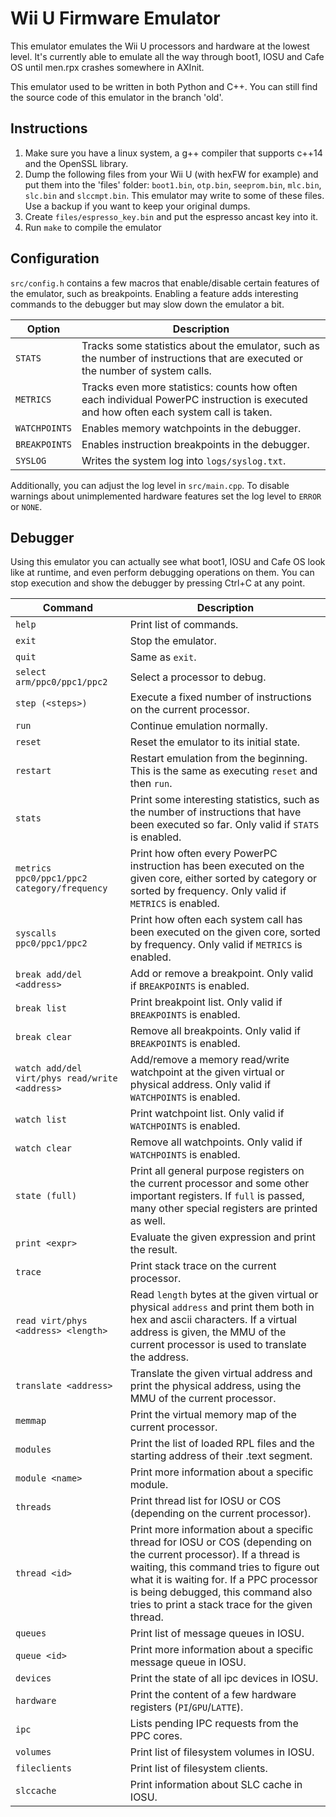 # Wii U Firmware Emulator
This emulator emulates the Wii U processors and hardware at the lowest level. It's currently able to emulate all the way through boot1, IOSU and Cafe OS until men.rpx crashes somewhere in AXInit.

This emulator used to be written in both Python and C++. You can still find the source code of this emulator in the branch 'old'.

## Instructions
1. Make sure you have a linux system, a g++ compiler that supports c++14 and the OpenSSL library.
2. Dump the following files from your Wii U (with hexFW for example) and put them into the 'files' folder: `boot1.bin`, `otp.bin`, `seeprom.bin`, `mlc.bin`, `slc.bin` and `slccmpt.bin`. This emulator may write to some of these files. Use a backup if you want to keep your original dumps.
3. Create `files/espresso_key.bin` and put the espresso ancast key into it.
4. Run `make` to compile the emulator

## Configuration
`src/config.h` contains a few macros that enable/disable certain features of the emulator, such as breakpoints. Enabling a feature adds interesting commands to the debugger but may slow down the emulator a bit.

| Option | Description |
| --- | --- |
| `STATS` | Tracks some statistics about the emulator, such as the number of instructions that are executed or the number of system calls. |
| `METRICS` | Tracks even more statistics: counts how often each individual PowerPC instruction is executed and how often each system call is taken. |
| `WATCHPOINTS` | Enables memory watchpoints in the debugger. |
| `BREAKPOINTS` | Enables instruction breakpoints in the debugger. |
| `SYSLOG` | Writes the system log into `logs/syslog.txt`. |

Additionally, you can adjust the log level in `src/main.cpp`. To disable warnings about unimplemented hardware features set the log level to `ERROR` or `NONE`.

## Debugger
Using this emulator you can actually see what boot1, IOSU and Cafe OS look like at runtime, and even perform debugging operations on them. You can stop execution and show the debugger by pressing Ctrl+C at any point.

| Command | Description |
| --- | --- |
| `help` | Print list of commands. |
| `exit` | Stop the emulator. |
| `quit` | Same as `exit`. |
| `select arm/ppc0/ppc1/ppc2` | Select a processor to debug. |
| `step (<steps>)` | Execute a fixed number of instructions on the current processor. |
| `run` | Continue emulation normally. |
| `reset` | Reset the emulator to its initial state. |
| `restart` | Restart emulation from the beginning. This is the same as executing `reset` and then `run`. |
| `stats` | Print some interesting statistics, such as the number of instructions that have been executed so far. Only valid if `STATS` is enabled. |
| `metrics ppc0/ppc1/ppc2 category/frequency` | Print how often every PowerPC instruction has been executed on the given core, either sorted by category or sorted by frequency. Only valid if `METRICS` is enabled. |
| `syscalls ppc0/ppc1/ppc2` | Print how often each system call has been executed on the given core, sorted by frequency. Only valid if `METRICS` is enabled. |
| `break add/del <address>` | Add or remove a breakpoint. Only valid if `BREAKPOINTS` is enabled. |
| `break list` | Print breakpoint list. Only valid if `BREAKPOINTS` is enabled. |
| `break clear` | Remove all breakpoints. Only valid if `BREAKPOINTS` is enabled. |
| `watch add/del virt/phys read/write <address>` | Add/remove a memory read/write watchpoint at the given virtual or physical address. Only valid if `WATCHPOINTS` is enabled. |
| `watch list` | Print watchpoint list. Only valid if `WATCHPOINTS` is enabled. |
| `watch clear` | Remove all watchpoints. Only valid if `WATCHPOINTS` is enabled. |
| `state (full)` | Print all general purpose registers on the current processor and some other important registers. If `full` is passed, many other special registers are printed as well. |
| `print <expr>` | Evaluate the given expression and print the result. |
| `trace` | Print stack trace on the current processor. |
| `read virt/phys <address> <length>` | Read `length` bytes at the given virtual or physical `address` and print them both in hex and ascii characters. If a virtual address is given, the MMU of the current processor is used to translate the address. |
| `translate <address>` | Translate the given virtual address and print the physical address, using the MMU of the current processor. |
| `memmap` | Print the virtual memory map of the current processor. |
| `modules` | Print the list of loaded RPL files and the starting address of their .text segment. |
| `module <name>` | Print more information about a specific module. |
| `threads` | Print thread list for IOSU or COS (depending on the current processor). |
| `thread <id>` | Print more information about a specific thread for IOSU or COS (depending on the current processor). If a thread is waiting, this command tries to figure out what it is waiting for. If a PPC processor is being debugged, this command also tries to print a stack trace for the given thread. |
| `queues` | Print list of message queues in IOSU. |
| `queue <id>` | Print more information about a specific message queue in IOSU. |
| `devices` | Print the state of all ipc devices in IOSU. |
| `hardware` | Print the content of a few hardware registers (`PI`/`GPU`/`LATTE`). |
| `ipc` | Lists pending IPC requests from the PPC cores. |
| `volumes` | Print list of filesystem volumes in IOSU. |
| `fileclients` | Print list of filesystem clients. |
| `slccache` | Print information about SLC cache in IOSU. |
